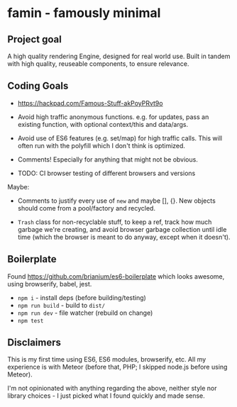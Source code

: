 # famin - famously minimal

## Project goal

A high quality rendering Engine, designed for real world use.  Built
in tandem with high quality, reuseable components, to ensure relevance.

## Coding Goals

* https://hackpad.com/Famous-Stuff-akPoyPRvt9o

* Avoid high traffic anonymous functions.  e.g. for updates, pass
  an existing function, with optional context/this and data/args.

* Avoid use of ES6 features (e.g. set/map) for high traffic calls.
  This will often run with the polyfill which I don't think is optimized.

* Comments!  Especially for anything that might not be obvious.

* TODO: CI browser testing of different browsers and versions

Maybe:

* Comments to justify every use of `new` and maybe [], {}.
  New objects should come from a pool/factory and recycled.

* `Trash` class for non-recyclable stuff, to keep a ref, track
  how much garbage we're creating, and avoid browser garbage
  collection until idle time (which the browser is meant to do
  anyway, except when it doesn't).

## Boilerplate

Found https://github.com/brianium/es6-boilerplate which looks awesome,
using browserify, babel, jest.

* `npm i` - install deps (before building/testing)
* `npm run build` - build to `dist/`
* `npm run dev` - file watcher (rebuild on change)
* `npm test`

## Disclaimers

This is my first time using ES6, ES6 modules, browserify, etc.  All my
experience is with Meteor (before that, PHP; I skipped node.js before
using Meteor).

I'm not opinionated with anything regarding the above, neither style
nor library choices - I just picked what I found quickly and made sense.
